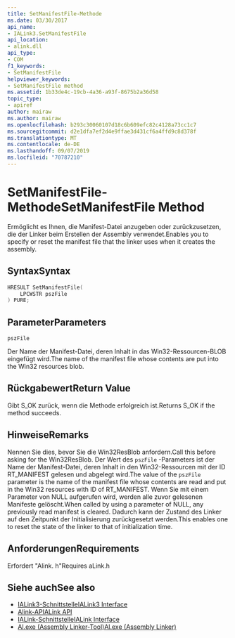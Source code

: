 ```yaml
---
title: SetManifestFile-Methode
ms.date: 03/30/2017
api_name:
- IALink3.SetManifestFile
api_location:
- alink.dll
api_type:
- COM
f1_keywords:
- SetManifestFile
helpviewer_keywords:
- SetManifestFile method
ms.assetid: 1b33de4c-19cb-4a36-a93f-8675b2a36d58
topic_type:
- apiref
author: mairaw
ms.author: mairaw
ms.openlocfilehash: b293c30060107d18c6b609efc82c4128a73cc1c7
ms.sourcegitcommit: d2e1dfa7ef2d4e9ffae3d431cf6a4ffd9c8d378f
ms.translationtype: MT
ms.contentlocale: de-DE
ms.lasthandoff: 09/07/2019
ms.locfileid: "70787210"
---
```

# <a name="setmanifestfile-method"></a><span data-ttu-id="b8304-102">SetManifestFile-Methode</span><span class="sxs-lookup"><span data-stu-id="b8304-102">SetManifestFile Method</span></span>
<span data-ttu-id="b8304-103">Ermöglicht es Ihnen, die Manifest-Datei anzugeben oder zurückzusetzen, die der Linker beim Erstellen der Assembly verwendet.</span><span class="sxs-lookup"><span data-stu-id="b8304-103">Enables you to specify or reset the manifest file that the linker uses when it creates the assembly.</span></span>  
  
## <a name="syntax"></a><span data-ttu-id="b8304-104">Syntax</span><span class="sxs-lookup"><span data-stu-id="b8304-104">Syntax</span></span>  
  
```cpp  
HRESULT SetManifestFile(  
    LPCWSTR pszFile  
) PURE;  
```  
  
## <a name="parameters"></a><span data-ttu-id="b8304-105">Parameter</span><span class="sxs-lookup"><span data-stu-id="b8304-105">Parameters</span></span>  
 `pszFile`  
  
 <span data-ttu-id="b8304-106">Der Name der Manifest-Datei, deren Inhalt in das Win32-Ressourcen-BLOB eingefügt wird.</span><span class="sxs-lookup"><span data-stu-id="b8304-106">The name of the manifest file whose contents are put into the Win32 resources blob.</span></span>  
  
## <a name="return-value"></a><span data-ttu-id="b8304-107">Rückgabewert</span><span class="sxs-lookup"><span data-stu-id="b8304-107">Return Value</span></span>  
 <span data-ttu-id="b8304-108">Gibt S_OK zurück, wenn die Methode erfolgreich ist.</span><span class="sxs-lookup"><span data-stu-id="b8304-108">Returns S_OK if the method succeeds.</span></span>  
  
## <a name="remarks"></a><span data-ttu-id="b8304-109">Hinweise</span><span class="sxs-lookup"><span data-stu-id="b8304-109">Remarks</span></span>  
 <span data-ttu-id="b8304-110">Nennen Sie dies, bevor Sie die Win32ResBlob anfordern.</span><span class="sxs-lookup"><span data-stu-id="b8304-110">Call this before asking for the Win32ResBlob.</span></span> <span data-ttu-id="b8304-111">Der Wert des `pszFile` -Parameters ist der Name der Manifest-Datei, deren Inhalt in den Win32-Ressourcen mit der ID RT_MANIFEST gelesen und abgelegt wird.</span><span class="sxs-lookup"><span data-stu-id="b8304-111">The value of the `pszFile` parameter is the name of the manifest file whose contents are read and put in the Win32 resources with ID of RT_MANIFEST.</span></span> <span data-ttu-id="b8304-112">Wenn Sie mit einem Parameter von NULL aufgerufen wird, werden alle zuvor gelesenen Manifeste gelöscht.</span><span class="sxs-lookup"><span data-stu-id="b8304-112">When called by using a parameter of NULL, any previously read manifest is cleared.</span></span> <span data-ttu-id="b8304-113">Dadurch kann der Zustand des Linker auf den Zeitpunkt der Initialisierung zurückgesetzt werden.</span><span class="sxs-lookup"><span data-stu-id="b8304-113">This enables one to reset the state of the linker to that of initialization time.</span></span>  
  
## <a name="requirements"></a><span data-ttu-id="b8304-114">Anforderungen</span><span class="sxs-lookup"><span data-stu-id="b8304-114">Requirements</span></span>  
 <span data-ttu-id="b8304-115">Erfordert "Alink. h"</span><span class="sxs-lookup"><span data-stu-id="b8304-115">Requires aLink.h</span></span>  
  
## <a name="see-also"></a><span data-ttu-id="b8304-116">Siehe auch</span><span class="sxs-lookup"><span data-stu-id="b8304-116">See also</span></span>

- [<span data-ttu-id="b8304-117">IALink3-Schnittstelle</span><span class="sxs-lookup"><span data-stu-id="b8304-117">IALink3 Interface</span></span>](ialink3-interface.md)
- [<span data-ttu-id="b8304-118">Alink-API</span><span class="sxs-lookup"><span data-stu-id="b8304-118">ALink API</span></span>](index.md)
- [<span data-ttu-id="b8304-119">IALink-Schnittstelle</span><span class="sxs-lookup"><span data-stu-id="b8304-119">IALink Interface</span></span>](ialink-interface.md)
- [<span data-ttu-id="b8304-120">Al.exe (Assembly Linker-Tool)</span><span class="sxs-lookup"><span data-stu-id="b8304-120">Al.exe (Assembly Linker)</span></span>](../../tools/al-exe-assembly-linker.md)
